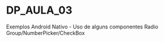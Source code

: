 # DP_AULA_03
Exemplos Android Nativo - Uso de alguns componentes Radio Group/NumberPicker/CheckBox

